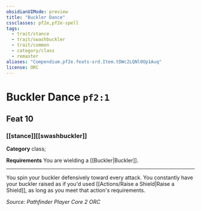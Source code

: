 ```yaml
---
obsidianUIMode: preview
title: "Buckler Dance"
cssclasses: pf2e,pf2e-spell
tags:
  - trait/stance
  - trait/swashbuckler
  - trait/common
  - category/class
  - remaster
aliases: "Compendium.pf2e.feats-srd.Item.tDWc2LQNl0Op1Auq"
license: ORC
---
```

# Buckler Dance `pf2:1`
## Feat 10
### [[stance]][[swashbuckler]]

**Category** class; 




**Requirements** You are wielding a [[Buckler|Buckler]].

* * *

You spin your buckler defensively toward every attack. You constantly have your buckler raised as if you'd used [[Actions/Raise a Shield|Raise a Shield]], as long as you meet that action's requirements.

*Source: Pathfinder Player Core 2*
*ORC*